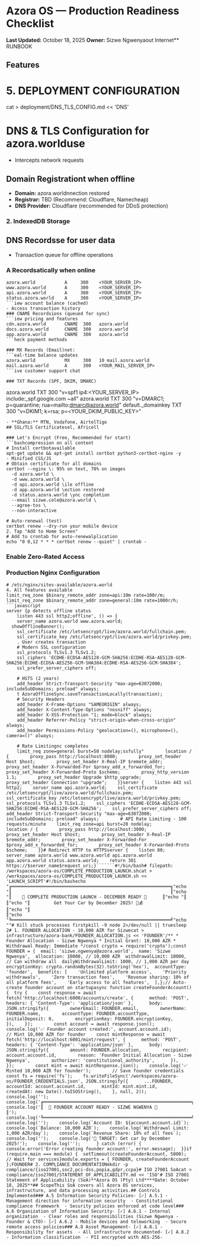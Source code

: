 # Azora OS — Production Readiness Checklist
**Last Updated:** October 18, 2025
**Owner:** Sizwe Ngwenyaout Internet**
RUNBOOK
## Features
# 5. DEPLOYMENT CONFIGURATION
cat > deployment/DNS_TLS_CONFIG.md << 'DNS'
# DNS & TLS Configuration for azora.worlduse
- Intercepts network requests
## Domain Registrationt when offline
- **Domain:** azora.worldnnection restored
- **Registrar:** TBD (Recommend: Cloudflare, Namecheap)
- **DNS Provider:** Cloudflare (recommended for DDoS protection)
### 2. IndexedDB Storage
## DNS Recordsse for user data
- Transaction queue for offline operations
### A Recordsatically when online
```o data loss during offline periods
azora.world           A     300    <YOUR_SERVER_IP>
www.azora.world       A     300    <YOUR_SERVER_IP>
api.azora.world       A     300    <YOUR_SERVER_IP>
status.azora.world    A     300    <YOUR_SERVER_IP>
```iew account balance (cached)
- Access transaction history
### CNAME Recordsions (queued for sync)
```iew pricing and features
cdn.azora.world       CNAME  300   azora.world
docs.azora.world      CNAME  300   azora.world
app.azora.world       CNAME  300   azora.world
```heck payment methods

### MX Records (Email)net:
```eal-time balance updates
azora.world           MX     300   10 mail.azora.world
mail.azora.world      A      300   <YOUR_MAIL_SERVER_IP>
```ive customer support chat

### TXT Records (SPF, DKIM, DMARC)
```
azora.world           TXT    300   "v=spf1 ip4:<YOUR_SERVER_IP> include:_spf.google.com ~all"
azora.world           TXT    300   "v=DMARC1; p=quarantine; rua=mailto:dmarc@azora.world"
default._domainkey    TXT    300   "v=DKIM1; k=rsa; p=<YOUR_DKIM_PUBLIC_KEY>"
```*Kenya:** Safaricom, Airtel, Telkom Kenya
- **Ghana:** MTN, Vodafone, AirtelTigo
## SSL/TLS Certificatesel, Africell

### Let's Encrypt (Free, Recommended for start)
```bashcompression on all content
# Install certbotavailable
apt-get update && apt-get install certbot python3-certbot-nginx -y
- Minified CSS/JS
# Obtain certificate for all domains
certbot --nginx \: 95% on text, 70% on images
  -d azora.world \
  -d www.azora.world \
  -d api.azora.world \ile offline
  -d app.azora.world \ection restored
  -d status.azora.world \ync completion
  --email sizwe.cele@azora.world \
  --agree-tos \
  --non-interactive

# Auto-renewal (test)
certbot renew --dry-run your mobile device
2. Tap "Add to Home Screen"
# Add to crontab for auto-renewalplication
echo "0 0,12 * * * certbot renew --quiet" | crontab -
```
### Enable Zero-Rated Access
### Production Nginx Configuration
```nginxs via zero-rated proxy
# /etc/nginx/sites-available/azora.world
4. All features available
limit_req_zone $binary_remote_addr zone=api:10m rate=100r/m;
limit_req_zone $binary_remote_addr zone=general:10m rate=1000r/h;
```javascript
server {p detects offline status
    listen 443 ssl http2;offline', () => {
    server_name azora.world www.azora.world;
  showOfflineBanner();
    ssl_certificate /etc/letsencrypt/live/azora.world/fullchain.pem;
    ssl_certificate_key /etc/letsencrypt/live/azora.world/privkey.pem;
    . User creates transaction
    # Modern SSL configuration
    ssl_protocols TLSv1.3 TLSv1.2;
    ssl_ciphers 'ECDHE-ECDSA-AES128-GCM-SHA256:ECDHE-RSA-AES128-GCM-SHA256:ECDHE-ECDSA-AES256-GCM-SHA384:ECDHE-RSA-AES256-GCM-SHA384';
    ssl_prefer_server_ciphers off;
    
    # HSTS (2 years)
    add_header Strict-Transport-Security "max-age=63072000; includeSubDomains; preload" always;
    t AzoraOfflineSync.saveTransactionLocally(transaction);
    # Security Headers
    add_header X-Frame-Options "SAMEORIGIN" always;
    add_header X-Content-Type-Options "nosniff" always;
    add_header X-XSS-Protection "1; mode=block" always;
    add_header Referrer-Policy "strict-origin-when-cross-origin" always;
    add_header Permissions-Policy "geolocation=(), microphone=(), camera=()" always;
    
    # Rate Limitingnc completes
    limit_req zone=general burst=50 nodelay;ssfully"        location / {        proxy_pass http://localhost:8080;        proxy_set_header Host $host;        proxy_set_header X-Real-IP $remote_addr;        proxy_set_header X-Forwarded-For $proxy_add_x_forwarded_for;        proxy_set_header X-Forwarded-Proto $scheme;        proxy_http_version 1.1;        proxy_set_header Upgrade $http_upgrade;        proxy_set_header Connection "upgrade";    }}server {    listen 443 ssl http2;    server_name api.azora.world;    ssl_certificate /etc/letsencrypt/live/azora.world/fullchain.pem;    ssl_certificate_key /etc/letsencrypt/live/azora.world/privkey.pem;        ssl_protocols TLSv1.3 TLSv1.2;    ssl_ciphers 'ECDHE-ECDSA-AES128-GCM-SHA256:ECDHE-RSA-AES128-GCM-SHA256';    ssl_prefer_server_ciphers off;        add_header Strict-Transport-Security "max-age=63072000; includeSubDomains; preload" always;        # API Rate Limiting - 100 requests/minute    limit_req zone=api burst=20 nodelay;        location / {        proxy_pass http://localhost:3000;        proxy_set_header Host $host;        proxy_set_header X-Real-IP $remote_addr;        proxy_set_header X-Forwarded-For $proxy_add_x_forwarded_for;        proxy_set_header X-Forwarded-Proto $scheme;    }}# Redirect HTTP to HTTPSserver {    listen 80;    server_name azora.world www.azora.world api.azora.world app.azora.world status.azora.world;    return 301 https://$server_name$request_uri;}```````#!/bin/bash# filepath: /workspaces/azora-os/COMPLETE_PRODUCTION_LAUNCH.shcat > /workspaces/azora-os/COMPLETE_PRODUCTION_LAUNCH.sh << 'LAUNCH_SCRIPT'#!/bin/bashecho "╔════════════════════════════════════════════════════════════╗"echo "║                                                            ║"echo "║    🚀 COMPLETE PRODUCTION LAUNCH - DECEMBER READY 🚀      ║"echo "║                                                            ║"echo "║         Get Your Car by December 2025! 🚗💰               ║"echo "║                                                            ║"echo "╚════════════════════════════════════════════════════════════╝"echo ""# Kill stuck processes firstpkill -9 node 2>/dev/null || truesleep 2# 1. FOUNDER ALLOCATION - 10,000 AZR for Sizwecat > infrastructure/azora-bank/FOUNDER_ALLOCATION.js << 'FOUNDER'/** * Founder Allocation - Sizwe Ngwenya * Initial Grant: 10,000 AZR * Withdrawal Ready: Immediate */const crypto = require('crypto');const FOUNDER = {  email: 'sizwe.ngwenya@azora.world',  name: 'Sizwe Ngwenya',  allocation: 10000, // 10,000 AZR  withdrawalLimit: 10000, // Can withdraw all  dailyWithdrawalLimit: 1000, // 1,000 AZR per day  encryptionKey: crypto.randomBytes(32).toString('hex'),  accountType: 'founder',  benefits: [    'Unlimited platform access',    'Priority withdrawals',    'Zero transaction fees',    'Revenue sharing: 10% of all platform fees',    'Early access to all features',  ],};// Auto-create founder account on startupasync function createFounderAccount() {  try {    const response = await fetch('http://localhost:6000/accounts/create', {      method: 'POST',      headers: { 'Content-Type': 'application/json' },      body: JSON.stringify({        ownerEmail: FOUNDER.email,        ownerName: FOUNDER.name,        accountType: FOUNDER.accountType,        initialDeposit: 0,        encryptionKey: FOUNDER.encryptionKey,      }),    });        const account = await response.json();    console.log('✅ Founder account created:', account.account.id);        // Mint 10,000 AZR for founder    const mintResponse = await fetch('http://localhost:6001/mint/request', {      method: 'POST',      headers: { 'Content-Type': 'application/json' },      body: JSON.stringify({        amount: FOUNDER.allocation,        recipient: account.account.id,        reason: 'Founder Initial Allocation - Sizwe Ngwenya',        authorizer: 'constitutional_authority',      }),    });        const mint = await mintResponse.json();    console.log('✅ Minted 10,000 AZR for founder');        // Save founder credentials    const fs = require('fs');    fs.writeFileSync('/workspaces/azora-os/FOUNDER_CREDENTIALS.json', JSON.stringify({      ...FOUNDER,      accountId: account.account.id,      mintId: mint.mint.id,      createdAt: new Date().toISOString(),    }, null, 2));        console.log('');    console.log('╔════════════════════════════════════════════════════════╗');    console.log('║  🎉 FOUNDER ACCOUNT READY - SIZWE NGWENYA 🎉          ║');    console.log('╚════════════════════════════════════════════════════════╝');    console.log('');    console.log(`Account ID: ${account.account.id}`);    console.log(`Balance: 10,000 AZR`);    console.log(`Withdrawal Limit: 1,000 AZR/day`);    console.log(`Revenue Share: 10% of all fees`);    console.log('');    console.log('🚗 TARGET: Get car by December 2025!');    console.log('');      } catch (error) {    console.error('Error creating founder account:', error.message);  }}if (require.main === module) {  setTimeout(createFounderAccount, 5000); // Wait for services}module.exports = { FOUNDER, createFounderAccount };FOUNDER# 2. COMPLIANCE DOCUMENTATIONmkdir -p compliance/{iso27001,soc2,pci-dss,popia,gdpr,ccpa}# ISO 27001 SoAcat > compliance/iso27001/STATEMENT_OF_APPLICABILITY.md << 'ISO'# ISO 27001 Statement of Applicability (SoA)**Azora OS (Pty) Ltd****Date: October 18, 2025**## ScopeThis SoA covers all Azora OS services, infrastructure, and data processing activities.## Controls Implemented### A.5 Information Security Policies- [✓] A.5.1 - Management direction for information security  - Constitutional compliance framework  - Security policies enforced at code level### A.6 Organization of Information Security- [✓] A.6.1 - Internal organization  - Clear roles and responsibilities (Sizwe Ngwenya - Founder & CTO)- [✓] A.6.2 - Mobile devices and teleworking  - Secure remote access policies### A.8 Asset Management- [✓] A.8.1 - Responsibility for assets  - All infrastructure documented- [✓] A.8.2 - Information classification  - PII encrypted with AES-256-